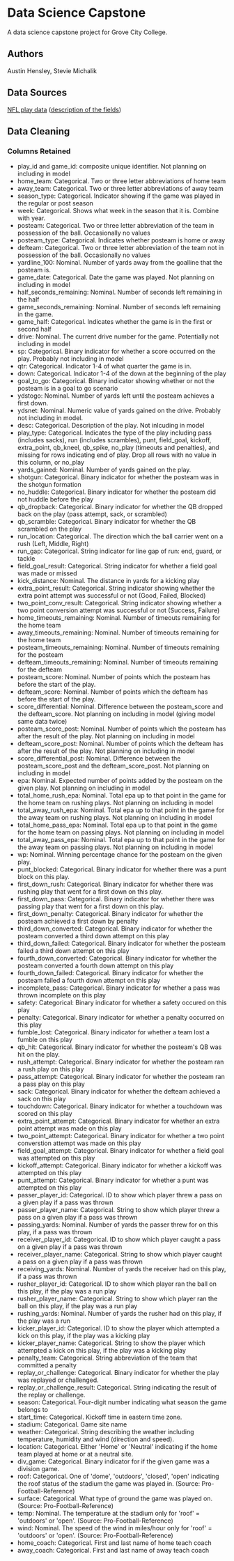 # Data Science Capstone
 
A data science capstone project for Grove City College.

## Authors

Austin Hensley, Stevie Michalik

## Data Sources

[NFL play data](https://github.com/nflverse/nflverse-data/releases/tag/pbp) ([description of the fields](https://www.nflfastr.com/articles/field_descriptions.html))

## Data Cleaning

### Columns Retained

- play_id and game_id: composite unique identifier. Not planning on including in model
- home_team: Categorical. Two or three letter abbreviations of home team
- away_team: Categorical. Two or three letter abbreviations of away team
- season_type: Categorical. Indicator showing if the game was played in the regular or post season
- week: Categorical. Shows what week in the season that it is. Combine with year.
- posteam: Categorical. Two or three letter abbreviation of the team in possession of the ball. Occasionally no values
- posteam_type: Categorical. Indicates whether posteam is home or away  
- defteam: Categorical. Two or three letter abbreviation of the team not in possession of the ball. Occasionally no values
- yardline_100: Nominal. Number of yards away from the goalline that the posteam is. 
- game_date: Categorical. Date the game was played. Not planning on including in model 
- half_seconds_remaining: Nominal. Number of seconds left remaining in the half
- game_seconds_remaining: Nominal. Number of seconds left remaining in the game. 
- game_half: Categorical. Indicates whether the game is in the first or second half
- drive: Nominal. The current drive number for the game. Potentially not including in model
- sp: Categorical. Binary indicator for whether a score occurred on the play. Probably not including in model  
- qtr: Categorical. Indicator 1-4 of what quarter the game is in. 
- down: Categorical. Indicator 1-4 of the down at the beginning of the play  
- goal_to_go: Categorical. Binary indicator showing whether or not the posteam is in a goal to go scenario
- ydstogo: Nominal. Number of yards left until the posteam achieves a first down. 
- ydsnet: Nominal. Numeric value of yards gained on the drive. Probably not including in model.   
- desc: Categorical. Description of the play. Not inlcuding in model  
- play_type: Categorical. Indicates the type of the play including pass (includes sacks), run (includes scrambles), punt, field_goal, kickoff, extra_point, qb_kneel, qb_spike, no_play (timeouts and penalties), and missing for rows indicating end of play. Drop all rows with no value in this column, or no_play  
- yards_gained: Nominal. Number of yards gained on the play.   
- shotgun: Categorical. Binary indicator for whether the posteam was in the shotgun formation  
- no_huddle: Categorical. Binary indicator for whether the posteam did not huddle before the play
- qb_dropback: Categorical. Binary indicator for whether the QB dropped back on the play (pass attempt, sack, or scrambled)  
- qb_scramble: Categorical. Binary indicator for whether the QB scrambled on the play
- run_location: Categorical. The direction which the ball carrier went on a rush (Left, Middle, Right)  
- run_gap: Categorical. String indicator for line gap of run: end, guard, or tackle  
- field_goal_result: Categorical. String indicator for whether a field goal was made or missed
- kick_distance: Nominal. The distance in yards for a kicking play  
- extra_point_result: Categorical. String indicator showing whether the extra point attempt was successful or not (Good, Failed, Blocked)
- two_point_conv_result: Categorical. String indicator showing whether a two point conversion attempt was successful or not (Success, Failure)
- home_timeouts_remaining: Nominal. Number of timeouts remaining for the home team
- away_timeouts_remaining: Nominal. Number of timeouts remaining for the home team
- posteam_timeouts_remaining: Nominal. Number of timeouts remaining for the posteam
- defteam_timeouts_remaining: Nominal. Number of timeouts remaining for the defteam  
- posteam_score: Nominal. Number of points which the posteam has before the start of the play.   
- defteam_score: Nominal. Number of points which the defteam has before the start of the play.
- score_differential: Nominal. Difference between the posteam_score and the defteam_score. Not planning on including in model (giving model same data twice)
- posteam_score_post: Nominal. Number of points which the posteam has after the result of the play. Not planning on including in model   
- defteam_score_post: Nominal. Number of points which the defteam has after the result of the play. Not planning on including in model  
- score_differential_post: Nominal. Difference between the posteam_score_post and the defteam_score_post. Not planning on including in model
- epa: Nominal. Expected number of points added by the posteam on the given play. Not planning on including in model
- total_home_rush_epa: Nominal. Total epa up to that point in the game for the home team on rushing plays. Not planning on including in model
- total_away_rush_epa: Nominal. Total epa up to that point in the game for the away team on rushing plays. Not planning on including in model
- total_home_pass_epa: Nominal. Total epa up to that point in the game for the home team on passing plays. Not planning on including in model
- total_away_pass_epa: Nominal. Total epa up to that point in the game for the away team on passing plays. Not planning on including in model
- wp: Nominal. Winning percentage chance for the posteam on the given play. 
- punt_blocked: Categorical. Binary indicator for whether there was a punt block on this play.  
- first_down_rush: Categorical. Binary indicator for whether there was rushing play that went for a first down on this play. 
- first_down_pass: Categorical. Binary indicator for whether there was passing play that went for a first down on this play.  
- first_down_penalty: Categorical. Binary indicator for whether the posteam achieved a first down by penalty
- third_down_converted: Categorical. Binary indicator for whether the posteam converted a third down attempt on this play  
- third_down_failed: Categorical. Binary indicator for whether the posteam failed a third down attempt on this play  
- fourth_down_converted: Categorical. Binary indicator for whether the posteam converted a fourth down attempt on this play
- fourth_down_failed: Categorical. Binary indicator for whether the posteam failed a fourth down attempt on this play
- incomplete_pass: Categorical. Binary indicator for whether a pass was thrown incomplete on this play
- safety: Categorical: Binary indicator for whether a safety occured on this play  
- penalty: Categorical. Binary indicator for whether a penalty occurred on this play  
- fumble_lost: Categorical. Binary indicator for whether a team lost a fumble on this play  
- qb_hit: Categorical. Binary indicator for whether the posteam's QB was hit on the play.   
- rush_attempt: Categorical. Binary indicator for whether the posteam ran a rush play on this play  
- pass_attempt: Categorical. Binary indicator for whether the posteam ran a pass play on this play  
- sack: Categorical. Binary indicator for whether the defteam achieved a sack on this play  
- touchdown: Categorical. Binary indicator for whether a touchdown was scored on this play  
- extra_point_attempt: Categorical. Binary indicator for whether an extra point attempt was made on this play  
- two_point_attempt: Categorical. Binary indicator for whether a two point converstion attempt was made on this play  
- field_goal_attempt: Categorical. Binary indicator for whether a field goal was attempted on this play
- kickoff_attempt: Categorical. Binary indicator for whether a kickoff was attempted on this play  
- punt_attempt: Categorical. Binary indicator for whether a punt was attempted on this play  
- passer_player_id: Categorical. ID to show which player threw a pass on a given play if a pass was thrown
- passer_player_name: Categorical. String to show which player threw a pass on a given play if a pass was thrown  
- passing_yards: Nominal. Number of yards the passer threw for on this play, if a pass was thrown
- receiver_player_id: Categorical. ID to show which player caught a pass on a given play if a pass was thrown
- receiver_player_name: Categorical. String to show which player caught a pass on a given play if a pass was thrown
- receiving_yards: Nominal. Number of yards the receiver had on this play, if a pass was thrown
- rusher_player_id: Categorical. ID to show which player ran the ball on this play, if the play was a run play
- rusher_player_name: Categorical. String to show which player ran the ball on this play, if the play was a run play
- rushing_yards: Nominal. Number of yards the rusher had on this play, if the play was a run  
- kicker_player_id: Categorical. ID to show the player which attempted a kick on this play, if the play was a kicking play  
- kicker_player_name: Categorical. String to show the player which attempted a kick on this play, if the play was a kicking play  
- penalty_team: Categorical. String abbreviation of the team that committed a penalty
- replay_or_challenge: Categorical. Binary indicator for whether the play was replayed or challenged. 
- replay_or_challenge_result: Categorical. String indicating the result of the replay or challenge.   
- season: Categorical. Four-digit number indicating what season the game belongs to
- start_time: Categorical. Kickoff time in eastern time zone.
- stadium: Categorical. Game site name
- weather: Categorical. String describing the weather including temperature, humidity and wind (direction and speed). 
- location: Categorical. Either 'Home' or 'Neutral' indicating if the home team played at home or at a neutral site. 
- div_game: Categorical. Binary indicator for if the given game was a division game.
- roof: Categorical. One of 'dome', 'outdoors', 'closed', 'open' indicating the roof status of the stadium the game was played in. (Source: Pro-Football-Reference)
- surface: Categorical. What type of ground the game was played on. (Source: Pro-Football-Reference)
- temp: Nominal. The temperature at the stadium only for 'roof' = 'outdoors' or 'open'. (Source: Pro-Football-Reference)
- wind: Nominal. The speed of the wind in miles/hour only for 'roof' = 'outdoors' or 'open'. (Source: Pro-Football-Reference)
- home_coach: Categorical. First and last name of home teach coach
- away_coach:  Categorical. First and last name of away teach coach  
